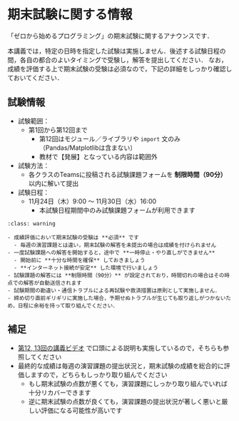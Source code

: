 # 期末試験に関する情報

「ゼロから始めるプログラミング」の期末試験に関するアナウンスです．

本講義では，特定の日時を指定した試験は実施しません．後述する試験日程の間，各自の都合のよいタイミングで受験し，解答を提出してください．
なお，成績を評価する上で期末試験の受験は必須なので，下記の詳細をしっかり確認しておいてください．


## 試験情報

- 試験範囲：
  - 第1回から第12回まで
    - 第12回はモジュール／ライブラリや `import` 文のみ（Pandas/Matplotlibは含まない）
    - 教材で【発展】となっている内容は範囲外
- 試験方法：
  - 各クラスのTeamsに投稿される試験課題フォームを **制限時間（90分）** 以内に解いて提出
- 試験日程：
  - 11月24日（木）9:00 〜 11月30日（水）16:00
    - 本試験日程期間中のみ試験課題フォームが利用できます


`````{admonition} 課題提出時の注意
:class: warning

- 成績評価において期末試験の受験は **必須** です
  - 毎週の演習課題とは違い，期末試験の解答を未提出の場合は成績を付けられません
- 一度試験課題への解答を開始すると，途中で **一時停止・やり直しができません**
  - 開始前に **十分な時間を確保** しておきましょう
  - **インターネット接続が安定** した環境で行いましょう
- 試験課題の解答には **制限時間（90分）** が設定されており，時間切れの場合はその時点での解答が自動送信されます
- 試験期間の勘違い・通信トラブルによる再試験や救済措置は原則として実施しません．
- 締め切り直前ギリギリに実施した場合，予期せぬトラブルが生じても取り返しがつかないため，日程に余裕を持って取り組んでください．
`````

## 補足

- [第12, 13回の講義ビデオ](https://web.microsoftstream.com/video/248c5345-586a-4bb5-b5ab-de644181c553?st=1985) で口頭による説明も実施しているので，そちらも参照してください
- 最終的な成績は毎週の演習課題の提出状況と，期末試験の成績を総合的に評価しますので，どちらもしっかり取り組んでください
  - もし期末試験の点数が悪くても，演習課題にしっかり取り組んでいれば十分リカバーできます
  - 逆に期末試験の点数が良くても，演習課題の提出状況が著しく悪いと厳しい評価になる可能性が高いです